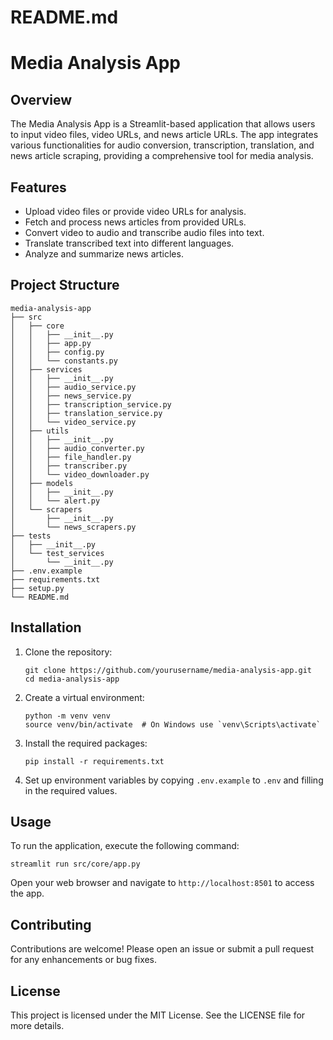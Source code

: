 # README.md

# Media Analysis App

## Overview

The Media Analysis App is a Streamlit-based application that allows users to input video files, video URLs, and news article URLs. The app integrates various functionalities for audio conversion, transcription, translation, and news article scraping, providing a comprehensive tool for media analysis.

## Features

- Upload video files or provide video URLs for analysis.
- Fetch and process news articles from provided URLs.
- Convert video to audio and transcribe audio files into text.
- Translate transcribed text into different languages.
- Analyze and summarize news articles.

## Project Structure

```
media-analysis-app
├── src
│   ├── core
│   │   ├── __init__.py
│   │   ├── app.py
│   │   ├── config.py
│   │   └── constants.py
│   ├── services
│   │   ├── __init__.py
│   │   ├── audio_service.py
│   │   ├── news_service.py
│   │   ├── transcription_service.py
│   │   ├── translation_service.py
│   │   └── video_service.py
│   ├── utils
│   │   ├── __init__.py
│   │   ├── audio_converter.py
│   │   ├── file_handler.py
│   │   ├── transcriber.py
│   │   └── video_downloader.py
│   ├── models
│   │   ├── __init__.py
│   │   └── alert.py
│   └── scrapers
│       ├── __init__.py
│       └── news_scrapers.py
├── tests
│   ├── __init__.py
│   └── test_services
│       └── __init__.py
├── .env.example
├── requirements.txt
├── setup.py
└── README.md
```

## Installation

1. Clone the repository:
   ```
   git clone https://github.com/yourusername/media-analysis-app.git
   cd media-analysis-app
   ```

2. Create a virtual environment:
   ```
   python -m venv venv
   source venv/bin/activate  # On Windows use `venv\Scripts\activate`
   ```

3. Install the required packages:
   ```
   pip install -r requirements.txt
   ```

4. Set up environment variables by copying `.env.example` to `.env` and filling in the required values.

## Usage

To run the application, execute the following command:
```
streamlit run src/core/app.py
```

Open your web browser and navigate to `http://localhost:8501` to access the app.

## Contributing

Contributions are welcome! Please open an issue or submit a pull request for any enhancements or bug fixes.

## License

This project is licensed under the MIT License. See the LICENSE file for more details.